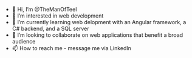 - 👋 Hi, I’m @TheManOfTeel
- 👀 I’m interested in web development
- 🌱 I’m currently learning web delopment with an Angular framework, a C# backend, and a SQL server
- 💞️ I’m looking to collaborate on web applications that benefit a broad audience
- 📫 How to reach me - message me via LinkedIn

<!---
TheManOfTeel/TheManOfTeel is a ✨ special ✨ repository because its `README.md` (this file) appears on your GitHub profile.
You can click the Preview link to take a look at your changes.
--->
